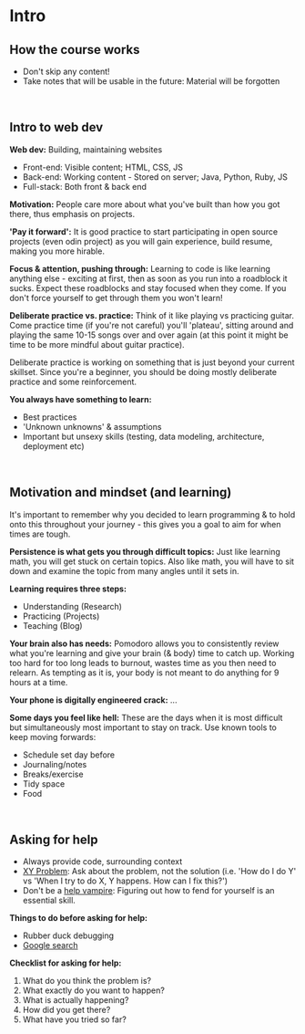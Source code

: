 # Intro

## How the course works
- Don't skip any content!
- Take notes that will be usable in the future: Material will be forgotten

</br>

## Intro to web dev
**Web dev:** Building, maintaining websites 
- Front-end: Visible content; HTML, CSS, JS
- Back-end: Working content - Stored on server; Java, Python, Ruby, JS
- Full-stack: Both front & back end

**Motivation:** 
People care more about what you've built than how you got there, thus emphasis on projects.

**'Pay it forward':**
It is good practice to start participating in open source projects (even odin project) as you will gain experience, build resume, making you more hirable.

**Focus & attention, pushing through:**
Learning to code is like learning anything else - exciting at first, then as soon as you run into a roadblock it sucks. Expect these roadblocks and stay focused when they come. If you don't force yourself to get through them you won't learn!

**Deliberate practice vs. practice:**
Think of it like playing vs practicing guitar. Come practice time (if you're not careful) you'll 'plateau', sitting around and playing the same 10-15 songs over and over again (at this point it might be time to be more mindful about guitar practice).

Deliberate practice is working on something that is just beyond your current skillset. Since you're a beginner, you should be doing mostly deliberate practice and some reinforcement.

**You always have something to learn:**
- Best practices
- 'Unknown unknowns' & assumptions
- Important but unsexy skills (testing, data modeling, architecture, deployment etc)

</br>

## Motivation and mindset (and learning)
It's important to remember why you decided to learn programming & to hold onto this throughout your journey - this gives you a goal to aim for when times are tough.

**Persistence is what gets you through difficult topics:**
Just like learning math, you will get stuck on certain topics. Also like math, you will have to sit down and examine the topic from many angles until it sets in. 

**Learning requires three steps:**
- Understanding (Research)
- Practicing (Projects)
- Teaching (Blog)

**Your brain also has needs:**
Pomodoro allows you to consistently review what you're learning and give your brain (& body) time to catch up. Working too hard for too long leads to burnout, wastes time as you then need to relearn. As tempting as it is, your body is not meant to do anything for 9 hours at a time.

**Your phone is digitally engineered crack:**
...

**Some days you feel like hell:**
These are the days when it is most difficult but simultaneously most important to stay on track. Use known tools to keep moving forwards:
- Schedule set day before
- Journaling/notes
- Breaks/exercise
- Tidy space
- Food

</br>

## Asking for help
- Always provide code, surrounding context
- [XY Problem](https://xyproblem.info/): Ask about the problem, not the solution (i.e. 'How do I do Y' vs 'When I try to do X, Y happens. How can I fix this?')
- Don't be a [help vampire](https://slash7.com/2006/12/22/vampires/): Figuring out how to fend for yourself is an essential skill.

**Things to do before asking for help:**
- Rubber duck debugging
- [Google search ](https://codinginflow.com/google-programming-questions)

**Checklist for asking for help:**
1. What do you think the problem is?
2. What exactly do you want to happen?
3. What is actually happening?
4. How did you get there?
5. What have you tried so far?







